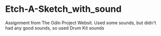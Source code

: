 # Etch-A-Sketch_with_sound
Assignment from The Odin Project Websit.
Used some sounds, but didn't had any good sounds, so used Drum Kit sounds
